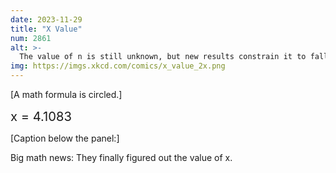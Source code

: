```yaml
---
date: 2023-11-29
title: "X Value"
num: 2861
alt: >-
  The value of n is still unknown, but new results constrain it to fall between 8 and 10^500, ruling out popular 'n=1' and 'n=2' theories.
img: https://imgs.xkcd.com/comics/x_value_2x.png
---
```

[A math formula is circled.]

<big><big>x = 4.1083</big></big>

[Caption below the panel:]

 Big math news: They finally figured out the value of x.